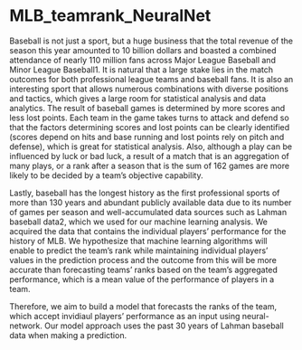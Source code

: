 # MLB_teamrank_NeuralNet

Baseball is not just a sport, but a huge business that the total revenue of the season this year amounted to 10 billion dollars and boasted a combined attendance of nearly 110 million fans across Major League Baseball and Minor League Baseball1. It is natural that a large stake lies in the match outcomes for both professional league teams and baseball fans.
It is also an interesting sport that allows numerous combinations with diverse positions and tactics, which gives a large room for statistical analysis and data analytics. The result of baseball games is determined by more scores and less lost points. Each team in the game takes turns to attack and defend so that the factors determining scores and lost points can be clearly identified (scores depend on hits and base running and lost points rely on pitch and defense), which is great for statistical analysis. Also, although a play can be influenced by luck or bad luck, a result of a match that is an aggregation of many plays, or a rank after a season that is the sum of 162 games are more likely to be decided by a team’s objective capability.

Lastly, baseball has the longest history as the first professional sports of more than 130 years and abundant publicly available data due to its number of games per season and well-accumulated data sources such as Lahman baseball data2, which we used for our machine learning analysis.
We acquired the data that contains the individual players’ performance for the history of MLB. We hypothesize that machine learning algorithms will enable to predict the team’s rank while maintaining individual players’ values in the prediction process and the outcome from this will be more accurate than forecasting teams’ ranks based on the team’s aggregated performance, which is a mean value of the performance of players in a team.

Therefore, we aim to build a model that forecasts the ranks of the team, which accept invidiaul players’ performance as an input using neural-network. Our model approach uses the past 30 years of Lahman baseball data when making a prediction.
